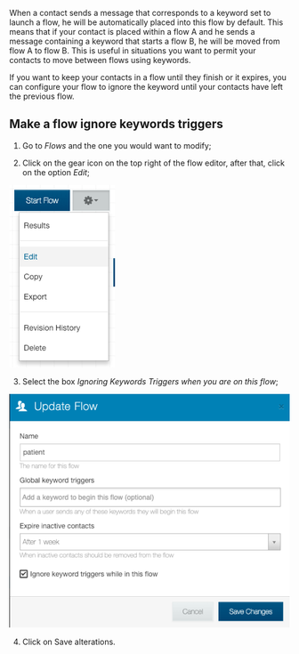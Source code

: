 When a contact sends a message that corresponds to a keyword set to launch a flow, he will be automatically placed into this flow by default. This means that if your contact is placed within a flow A and he sends a message containing a keyword that starts a flow B, he will be moved from flow A to flow B.
This is useful in situations you want to permit your contacts to move between flows using keywords. 

If you want to keep your contacts in a flow until they finish or it expires, you can configure your flow to ignore the keyword until your contacts have left the previous flow.

## Make a flow ignore keywords triggers

1. Go to *Flows* and the one you would want to modify;

2. Click on the gear icon on the top right of the flow editor, after that, click on the option *Edit*;

![](/img/triggers/triggers18.png)

3. Select the box *Ignoring Keywords Triggers when you are on this flow*;

![](/img/triggers/triggers19.png)

4. Click on Save alterations.